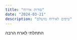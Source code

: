 ```yaml
---
title: "סודות אירוח"
date: "2024-03-21"
description: "טיפים לאירוח מושלם"
---
```


התחלתי לארח הרבה 